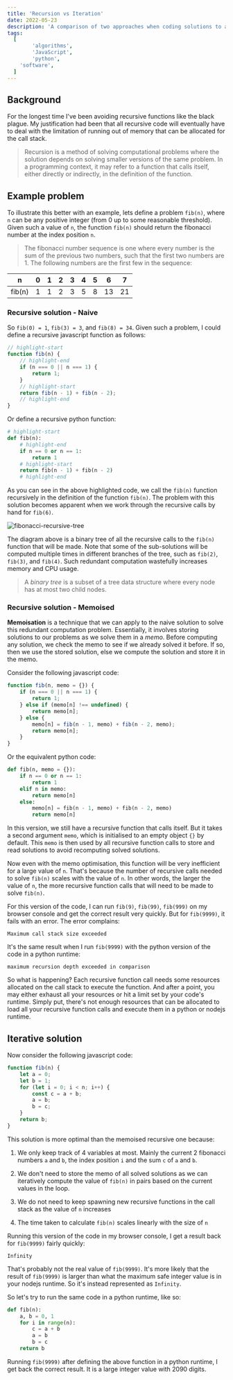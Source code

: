 ```yaml
---
title: 'Recursion vs Iteration'
date: 2022-05-23
description: 'A comparison of two approaches when coding solutions to algorithms in various programming languages'
tags:
  [
		'algorithms',
		'JavaScript',
		'python',
    'software',
  ]
---
```


## Background

For the longest time I've been avoiding recursive functions like the black plague. My justification had been that all recursive code will eventually have to deal with the limitation of running out of memory that can be allocated for the call stack.

> Recursion is a method of solving computational problems where the solution depends on solving smaller versions of the same problem. In a programming context, it may refer to a function that calls itself, either directly or indirectly, in the definition of the function.

## Example problem

To illustrate this better with an example, lets define a problem `fib(n)`, where `n` can be any positive integer (from 0 up to some reasonable threshold). Given such a value of `n`, the function `fib(n)` should return the fibonacci number at the index position `n`.

> The fibonacci number sequence is one where every number is the sum of the previous two numbers, such that the first two numbers are 1. The following numbers are the first few in the sequence:

| n      | 0   | 1   | 2   | 3   | 4   | 5   | 6   | 7   |
| ------ | --- | --- | --- | --- | --- | --- | --- | --- |
| fib(n) | 1   | 1   | 2   | 3   | 5   | 8   | 13  | 21  |

### Recursive solution - Naive

So `fib(0) = 1`, `fib(3) = 3`, and `fib(8) = 34`. Given such a problem, I could define a recursive javascript function as follows:

```js
// highlight-start
function fib(n) {
	// highlight-end
	if (n === 0 || n === 1) {
		return 1;
	}
	// highlight-start
	return fib(n - 1) + fib(n - 2);
	// highlight-end
}
```

Or define a recursive python function:

```python
# highlight-start
def fib(n):
	# highlight-end
	if n == 0 or n == 1:
		return 1
	# highlight-start
	return fib(n - 1) + fib(n - 2)
	# highlight-end
```

As you can see in the above highlighted code, we call the `fib(n)` function recursively in the definition of the function `fib(n)`. The problem with this solution becomes apparent when we work through the recursive calls by hand for `fib(6)`.

![fibonacci-recursive-tree](https://cdn.imranc.io/static/blog/posts/recursion-vs-iteration/fibonacci-recursive-tree.jpeg 'Fibonacci recursive tree diagram')

The diagram above is a binary tree of all the recursive calls to the `fib(n)` function that will be made. Note that some of the sub-solutions will be computed multiple times in different branches of the tree, such as `fib(2)`, `fib(3)`, and `fib(4)`. Such redundant computation wastefully increases memory and CPU usage.

> A _binary tree_ is a subset of a tree data structure where every node has at most two child nodes.

### Recursive solution - Memoised

**Memoisation** is a technique that we can apply to the naive solution to solve this redundant computation problem. Essentially, it involves storing solutions to our problems as we solve them in a _memo_. Before computing any solution, we check the memo to see if we already solved it before. If so, then we use the stored solution, else we compute the solution and store it in the memo.

Consider the following javascript code:

```js
function fib(n, memo = {}) {
	if (n === 0 || n === 1) {
		return 1;
	} else if (memo[n] !== undefined) {
		return memo[n];
	} else {
		memo[n] = fib(n - 1, memo) + fib(n - 2, memo);
		return memo[n];
	}
}
```

Or the equivalent python code:

```python
def fib(n, memo = {}):
	if n == 0 or n == 1:
		return 1
	elif n in memo:
		return memo[n]
	else:
		memo[n] = fib(n - 1, memo) + fib(n - 2, memo)
		return memo[n]
```

In this version, we still have a recursive function that calls itself. But it takes a second argument `memo`, which is initialised to an empty object `{}` by default. This `memo` is then used by all recursive function calls to store and read solutions to avoid recomputing solved solutions.

Now even with the memo optimisation, this function will be very inefficient for a large value of `n`. That's because the number of recursive calls needed to solve `fib(n)` scales with the value of `n`. In other words, the larger the value of `n`, the more recursive function calls that will need to be made to solve `fib(n)`.

For this version of the code, I can run `fib(9)`, `fib(99)`, `fib(999)` on my browser console and get the correct result very quickly. But for `fib(9999)`, it fails with an error. The error complains:

```
Maximum call stack size exceeded
```

It's the same result when I run `fib(9999)` with the python version of the code in a python runtime:

```
maximum recursion depth exceeded in comparison
```

So what is happening? Each recursive function call needs some resources allocated on the call stack to execute the function. And after a point, you may either exhaust all your resources or hit a limit set by your code's runtime. Simply put, there's not enough resources that can be allocated to load all your recursive function calls and execute them in a python or nodejs runtime.

## Iterative solution

Now consider the following javascript code:

```js
function fib(n) {
	let a = 0;
	let b = 1;
	for (let i = 0; i < n; i++) {
		const c = a + b;
		a = b;
		b = c;
	}
	return b;
}
```

This solution is more optimal than the memoised recursive one because:

1. We only keep track of 4 variables at most. Mainly the current 2 fibonacci numbers `a` and `b`, the index position `i` and the sum `c` of `a` and `b`.

2. We don't need to store the memo of all solved solutions as we can iteratively compute the value of `fib(n)` in pairs based on the current values in the loop.

3. We do not need to keep spawning new recursive functions in the call stack as the value of `n` increases

4. The time taken to calculate `fib(n)` scales linearly with the size of `n`

Running this version of the code in my browser console, I get a result back for `fib(9999)` fairly quickly:

```
Infinity
```

That's probably not the real value of `fib(9999)`. It's more likely that the result of `fib(9999)` is larger than what the maximum safe integer value is in your nodejs runtime. So it's instead represented as `Infinity`.

So let's try to run the same code in a python runtime, like so:

```python
def fib(n):
	a, b = 0, 1
	for i in range(n):
		c = a + b
		a = b
		b = c
	return b
```

Running `fib(9999)` after defining the above function in a python runtime, I get back the correct result. It is a large integer value with 2090 digits.
